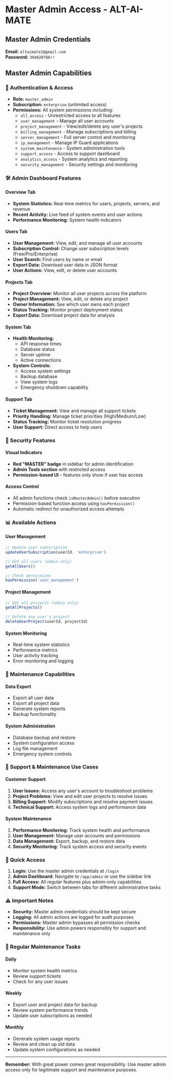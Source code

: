 # Master Admin Access - ALT-AI-MATE

## Master Admin Credentials

**Email:** `altaimate1@gmail.com`  
**Password:** `394020766!!`

## Master Admin Capabilities

### 🔐 Authentication & Access
- **Role:** `master_admin`
- **Subscription:** `enterprise` (unlimited access)
- **Permissions:** All system permissions including:
  - `all_access` - Unrestricted access to all features
  - `user_management` - Manage all user accounts
  - `project_management` - View/edit/delete any user's projects
  - `billing_management` - Manage subscriptions and billing
  - `server_management` - Full server control and monitoring
  - `ip_management` - Manage IP Guard applications
  - `system_maintenance` - System administration tools
  - `support_access` - Access to support dashboard
  - `analytics_access` - System analytics and reporting
  - `security_management` - Security settings and monitoring

### 🛠️ Admin Dashboard Features

#### Overview Tab
- **System Statistics:** Real-time metrics for users, projects, servers, and revenue
- **Recent Activity:** Live feed of system events and user actions
- **Performance Monitoring:** System health indicators

#### Users Tab
- **User Management:** View, edit, and manage all user accounts
- **Subscription Control:** Change user subscription levels (Free/Pro/Enterprise)
- **User Search:** Find users by name or email
- **Export Data:** Download user data in JSON format
- **User Actions:** View, edit, or delete user accounts

#### Projects Tab
- **Project Overview:** Monitor all user projects across the platform
- **Project Management:** View, edit, or delete any project
- **Owner Information:** See which user owns each project
- **Status Tracking:** Monitor project deployment status
- **Export Data:** Download project data for analysis

#### System Tab
- **Health Monitoring:** 
  - API response times
  - Database status
  - Server uptime
  - Active connections
- **System Controls:**
  - Access system settings
  - Backup database
  - View system logs
  - Emergency shutdown capability

#### Support Tab
- **Ticket Management:** View and manage all support tickets
- **Priority Handling:** Manage ticket priorities (High/Medium/Low)
- **Status Tracking:** Monitor ticket resolution progress
- **User Support:** Direct access to help users

### 🚨 Security Features

#### Visual Indicators
- **Red "MASTER" badge** in sidebar for admin identification
- **Admin Tools section** with restricted access
- **Permission-based UI** - features only show if user has access

#### Access Control
- All admin functions check `isMasterAdmin()` before execution
- Permission-based function access using `hasPermission()`
- Automatic redirect for unauthorized access attempts

### 📊 Available Actions

#### User Management
```typescript
// Update user subscription
updateUserSubscription(userId, 'enterprise')

// Get all users (admin only)
getAllUsers()

// Check permissions
hasPermission('user_management')
```

#### Project Management
```typescript
// Get all projects (admin only)
getAllProjects()

// Delete any user's project
deleteUserProject(userId, projectId)
```

#### System Monitoring
- Real-time system statistics
- Performance metrics
- User activity tracking
- Error monitoring and logging

### 🔧 Maintenance Capabilities

#### Data Export
- Export all user data
- Export all project data
- Generate system reports
- Backup functionality

#### System Administration
- Database backup and restore
- System configuration access
- Log file management
- Emergency system controls

### 🎯 Support & Maintenance Use Cases

#### Customer Support
1. **User Issues:** Access any user's account to troubleshoot problems
2. **Project Problems:** View and edit user projects to resolve issues
3. **Billing Support:** Modify subscriptions and resolve payment issues
4. **Technical Support:** Access system logs and performance data

#### System Maintenance
1. **Performance Monitoring:** Track system health and performance
2. **User Management:** Manage user accounts and permissions
3. **Data Management:** Export, backup, and restore data
4. **Security Monitoring:** Track system access and security events

### 🚀 Quick Access

1. **Login:** Use the master admin credentials at `/login`
2. **Admin Dashboard:** Navigate to `/app/admin` or use the sidebar link
3. **Full Access:** All regular features plus admin-only capabilities
4. **Support Mode:** Switch between tabs for different administrative tasks

### ⚠️ Important Notes

- **Security:** Master admin credentials should be kept secure
- **Logging:** All admin actions are logged for audit purposes
- **Permissions:** Master admin bypasses all permission checks
- **Responsibility:** Use admin powers responsibly for support and maintenance only

### 🔄 Regular Maintenance Tasks

#### Daily
- Monitor system health metrics
- Review support tickets
- Check for any user issues

#### Weekly
- Export user and project data for backup
- Review system performance trends
- Update user subscriptions as needed

#### Monthly
- Generate system usage reports
- Review and clean up old data
- Update system configurations as needed

---

**Remember:** With great power comes great responsibility. Use master admin access only for legitimate support and maintenance purposes.